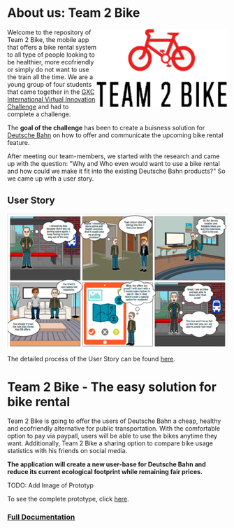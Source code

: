 # About us: Team 2 Bike

<img align="right" src="https://github.com/gxc-challenge-winter21/gxc-team-2/blob/main/images/logo2.png" width="300" height="180">

Welcome to the repository of Team 2 Bike, the mobile app that offers a bike rental system to all type of people looking to be healthier, more ecofriendly or simply do not want to use the train all the time. We are a young group of four students that came together in the [GXC International Virtual Innovation Challenge](https://www.hm.edu/en/international/projects_1/gxc/gxc_virtual_innovation_challenge.en.html) and had to complete a challenge. 

The **goal of the challenge** has been to create a buisness solution for [Deutsche Bahn](https://www.bahn.de/) on how to offer and communicate the upcoming bike rental feature.

After meeting our team-members, we started with the research and came up with the question: "Why and Who even would want to use a bike rental and how could we make it fit into the existing Deutsche Bahn products?" So we came up with a user story.

## User Story

![](https://github.com/gxc-challenge-winter21/gxc-team-2/blob/main/storyboard%20uni%20commute.PNG)

The detailed process of the User Story can be found [here](https://github.com/gxc-challenge-winter21/gxc-team-2/wiki/Buisness-Side-of-Things#a-potential-userstory).

# Team 2 Bike - The easy solution for bike rental

Team 2 Bike is going to offer the users of Deutsche Bahn a cheap, healthy and ecofriendly alternative for public transportation. With the comfortable option to pay via paypall, users will be able to use the bikes anytime they want. Additionally, Team 2 Bike a sharing option to compare bike usage statistics with his friends on social media.   

**The application will create a new user-base for Deutsche Bahn and reduce its current ecological footprint while remaining fair prices.**

TODO: Add Image of Prototyp

To see the complete prototype, click [here](https://www.google.de).

### [Full Documentation](https://github.com/gxc-challenge-winter21/gxc-team-2/wiki)
